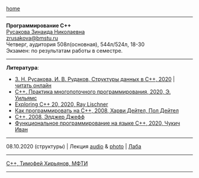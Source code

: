 [home](https://github.com/dKosarevsky/iu7/blob/master/2020_2021_3sem.md)
____________________________________
**Программирование C++** \
[Русакова Зинаида Николаевна](https://studizba.com/hs/151-mgtu-im-baumana/teachers/4-kafedra-iu-7-programmnoe-obespechenie-je/221-rusakova-zinaida-nikolaevna.html) \
zrusakova@bmstu.ru \
Четверг, аудитория 508л(основная), 544л/524л, 18-30 \
Экзамен: по результатам работы в семестре.
____________________________________
**Литература**: 
* [З. Н. Русакова, И. В. Рудаков, Структуры данных в C++, 2020](https://bmstu.press/catalog/item/6494) | [читать онлайн](https://bmstu.press/catalog/item/6494/reader/)
* [C++. Практика многопоточного программирования, 2020, Э. Уильямс](https://t.me/bzd_channel/5797)
* [Exploring C++ 20, 2020, Ray Lischner](https://t.me/bzd_channel/5920)
* [Как программировать на C++, 2008, Харви Дейтел, Пол Дейтел](https://t.me/bzd_channel/6011)
* [C++, 2008, Элджер Джефф](https://t.me/bzd_channel/6013)
* [Функциональное программирование на языке C++, 2020, Чукич Иван](https://t.me/bzd_channel/6032)
____________________________________

08.10.2020 (структуры) | Лекция [audio](https://drive.google.com/drive/folders/1b8cHjuAZZ6MTM_KQc83D7XSVg4pL7wrl?usp=sharing) & [photo](https://drive.google.com/drive/folders/1d4LgjhVfJO2G0SHqRHGckSAayNUgV-Ws?usp=sharing) | [Лаба](labs_cpp/081020/main.cpp)
____________________________________

[C++, Тимофей Хирьянов, МФТИ](http://cs.mipt.ru/cpp_algo/)
____________________________________
